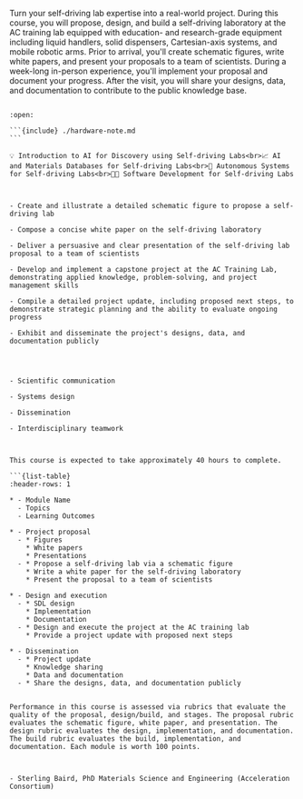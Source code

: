 <!--- WARNING: THIS IS AN AUTO-GENERATED FILE. DO NOT EDIT DIRECTLY. Instead, edit
in docs/course-data.yaml and run the `scripts/generate_overviews.py` file. --->






Turn your self-driving lab expertise into a real-world project. During this course, you will propose, design, and build a self-driving laboratory at the AC training lab equipped with education- and research-grade equipment including liquid handlers, solid dispensers, Cartesian-axis systems, and mobile robotic arms. Prior to arrival, you'll create schematic figures, write white papers, and present your proposals to a team of scientists. During a week-long in-person experience, you'll implement your proposal and document your progress. After the visit, you will share your designs, data, and documentation to contribute to the public knowledge base.

```{margin}

```




````{dropdown} 🔑 Prerequisites
:open:

```{include} ./hardware-note.md
```

💡 Introduction to AI for Discovery using Self-driving Labs<br>📈 AI and Materials Databases for Self-driving Labs<br>🦾 Autonomous Systems for Self-driving Labs<br>🧑‍💻 Software Development for Self-driving Labs

````

```{dropdown} 🎯 Learning Outcomes


- Create and illustrate a detailed schematic figure to propose a self-driving lab

- Compose a concise white paper on the self-driving laboratory

- Deliver a persuasive and clear presentation of the self-driving lab proposal to a team of scientists

- Develop and implement a capstone project at the AC Training Lab, demonstrating applied knowledge, problem-solving, and project management skills

- Compile a detailed project update, including proposed next steps, to demonstrate strategic planning and the ability to evaluate ongoing progress

- Exhibit and disseminate the project's designs, data, and documentation publicly


```

```{dropdown} 🛠️ Competencies/Skills


- Scientific communication

- Systems design

- Dissemination

- Interdisciplinary teamwork


```

```{dropdown} 🧩 Modules

This course is expected to take approximately 40 hours to complete.

```{list-table}
:header-rows: 1

* - Module Name
  - Topics
  - Learning Outcomes

* - Project proposal
  - * Figures
    * White papers
    * Presentations
  - * Propose a self-driving lab via a schematic figure
    * Write a white paper for the self-driving laboratory
    * Present the proposal to a team of scientists

* - Design and execution
  - * SDL design
    * Implementation
    * Documentation
  - * Design and execute the project at the AC training lab
    * Provide a project update with proposed next steps

* - Dissemination
  - * Project update
    * Knowledge sharing
    * Data and documentation
  - * Share the designs, data, and documentation publicly

```

```{dropdown} ⚖️ Course Assessments and Grading Schema

Performance in this course is assessed via rubrics that evaluate the quality of the proposal, design/build, and stages. The proposal rubric evaluates the schematic figure, white paper, and presentation. The design rubric evaluates the design, implementation, and documentation. The build rubric evaluates the build, implementation, and documentation. Each module is worth 100 points.

```

```{dropdown} 👤 Course developer(s)


- Sterling Baird, PhD Materials Science and Engineering (Acceleration Consortium)


```
